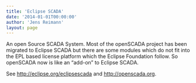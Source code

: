 ```yaml
---
title: 'Eclipse SCADA'
date: '2014-01-01T00:00:00'
author: 'Jens Reimann'
layout: page
---
```


An open Source SCADA System. Most of the openSCADA project has been migrated to Eclipse SCADA but there are some modules which do not fit into the EPL based license platform which the Eclipse Foundation follow. So openSCADA now is like an “add-on” to Eclipse SCADA.

<!-- more -->

See <http://eclipse.org/eclipsescada> and <http://openscada.org>.
